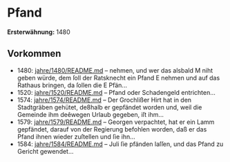 # Pfand

**Ersterwähnung:** 1480

## Vorkommen
- 1480: [jahre/1480/README.md](../jahre/1480/README.md) – nehmen, und wer das alsbald
M niht geben würde, dem ſoll der Ratsknecht ein Pfand
E nehmen und auf das Rathaus bringen, da ſollen die
E Pfän...
- 1520: [jahre/1520/README.md](../jahre/1520/README.md) – Pfand oder Schadengeld entrichten...
- 1574: [jahre/1574/README.md](../jahre/1574/README.md) – Der Grochlißer Hirt hat in den Stadtgräben gehütet,
de8halb er gepfändet worden und, weil die Gemeinde
ihm deêwegen Urlaub gegeben, iſt ihm...
- 1579: [jahre/1579/README.md](../jahre/1579/README.md) – Georgen verpachtet,
hat er ein Lamm gepfändet, darauf von der Regierung
befohlen worden, daß er das Pfand ihnen wieder zuſtellen
und ſie ihn...
- 1584: [jahre/1584/README.md](../jahre/1584/README.md) – Juli ſie pfänden laſſen,
und das Pfand zu Gericht gewendet...
